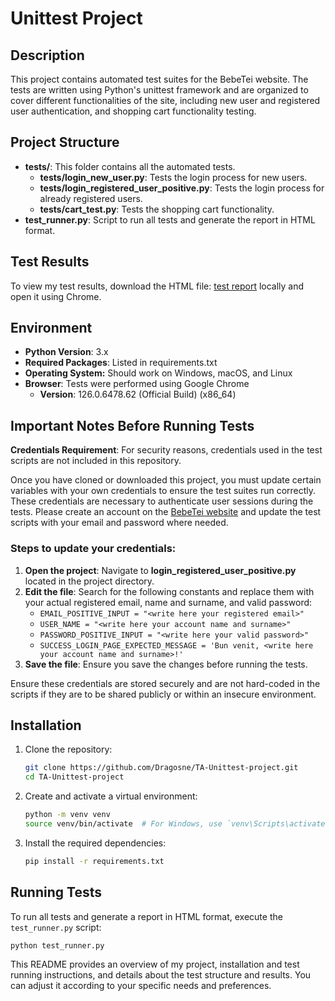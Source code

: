# Unittest Project

## Description

This project contains automated test suites for the BebeTei website. The tests are written using Python's unittest framework and are organized to cover different functionalities of the site, including new user and registered user authentication, and shopping cart functionality testing.

## Project Structure

- **tests/**: This folder contains all the automated tests.
  - **tests/login_new_user.py**: Tests the login process for new users.
  - **tests/login_registered_user_positive.py**: Tests the login process for already registered users.
  - **tests/cart_test.py**: Tests the shopping cart functionality.
- **test_runner.py**: Script to run all tests and generate the report in HTML format.
    
## Test Results

To view my test results, download the HTML file: [test report](https://github.com/Dragosne/TA-Unittest-project/blob/main/Test%20Result_2024-05-21_15-43-58.html) locally and open it using Chrome.

## Environment
- **Python Version**: 3.x
- **Required Packages**: Listed in requirements.txt
- **Operating System:** Should work on Windows, macOS, and Linux
- **Browser**: Tests were performed using Google Chrome
  - **Version**: 126.0.6478.62 (Official Build) (x86_64)

## Important Notes Before Running Tests

**Credentials Requirement**: For security reasons, credentials used in the test scripts are not included in this repository.

Once you have cloned or downloaded this project, you must update certain variables with your own credentials to ensure the test suites run correctly. 
These credentials are necessary to authenticate user sessions during the tests. 
Please create an account on the [BebeTei website](https://comenzi.bebetei.ro/) and update the test scripts with your email and password where needed.

### Steps to update your credentials:

1. **Open the project**: Navigate to **login_registered_user_positive.py** located in the project directory.
2. **Edit the file**: Search for the following constants and replace them with your actual registered email, name and surname, and valid password:
   - `EMAIL_POSITIVE_INPUT = "<write here your registered email>"`
   - `USER_NAME = "<write here your account name and surname>"`
   - `PASSWORD_POSITIVE_INPUT = "<write here your valid password>"`
   - `SUCCESS_LOGIN_PAGE_EXPECTED_MESSAGE = 'Bun venit, <write here your account name and surname>!'`
3. **Save the file**: Ensure you save the changes before running the tests.

Ensure these credentials are stored securely and are not hard-coded in the scripts if they are to be shared publicly or within an insecure environment.

## Installation

1. Clone the repository:
    ```bash
    git clone https://github.com/Dragosne/TA-Unittest-project.git
    cd TA-Unittest-project
    ```

2. Create and activate a virtual environment:
    ```bash
    python -m venv venv
    source venv/bin/activate  # For Windows, use `venv\Scripts\activate`
    ```

3. Install the required dependencies:
    ```bash
    pip install -r requirements.txt
    ```

## Running Tests

To run all tests and generate a report in HTML format, execute the `test_runner.py` script:

```bash
python test_runner.py
```
This README provides an overview of my project, installation and test running instructions, and details about the test structure and results. You can adjust it according to your specific needs and preferences.
